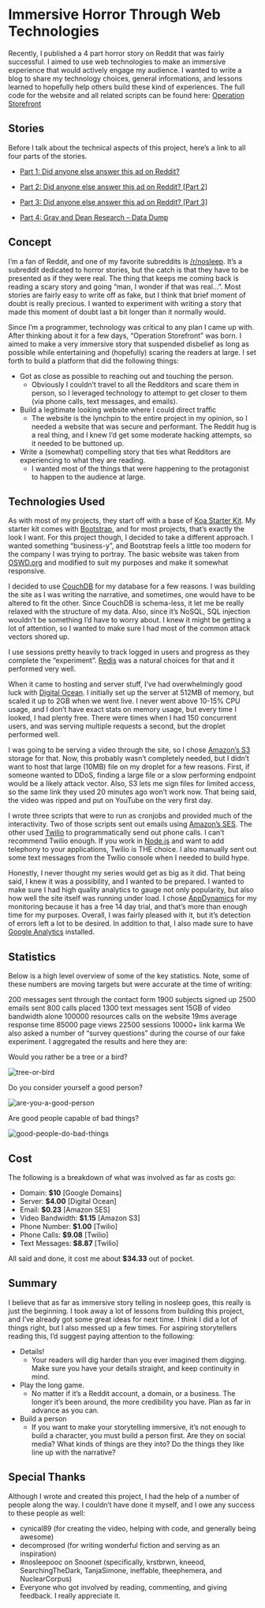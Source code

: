 # Immersive Horror Through Web Technologies

Recently, I published a 4 part horror story on Reddit that was fairly successful. I aimed to use web technologies to make an immersive experience that would actively engage my audience. I wanted to write a blog to share my technology choices, general informations, and lessons learned to hopefully help others build these kind of experiences. The full code for the website and all related scripts can be found here: [Operation Storefront](https://github.com/snollygolly/operation-storefront)


## Stories
Before I talk about the technical aspects of this project, here’s a link to all four parts of the stories.

- [Part 1: Did anyone else answer this ad on Reddit?](https://www.reddit.com/r/nosleep/comments/51gie2/did_anyone_else_answer_this_ad_on_reddit/)

- [Part 2: Did anyone else answer this ad on Reddit? [Part 2]](https://www.reddit.com/r/nosleep/comments/51sndi/did_anyone_else_answer_this_ad_on_reddit_part_2/)

- [Part 3: Did anyone else answer this ad on Reddit? [Part 3]](https://www.reddit.com/r/nosleep/comments/51z334/did_anyone_else_answer_this_ad_on_reddit_part_3/)

- [Part 4: Gray and Dean Research – Data Dump](https://www.reddit.com/r/nosleep/comments/524l1u/gray_and_dean_research_data_dump/)

## Concept
I’m a fan of Reddit, and one of my favorite subreddits is [/r/nosleep](https://www.reddit.com/r/nosleep/).  It’s a subreddit dedicated to horror stories, but the catch is that they have to be presented as if they were real.  The thing that keeps me coming back is reading a scary story and going “man, I wonder if that was real…”. Most stories are fairly easy to write off as fake, but I think that brief moment of doubt is really precious. I wanted to experiment with writing a story that made this moment of doubt last a bit longer than it normally would.

Since I’m a programmer, technology was critical to any plan I came up with. After thinking about it for a few days, “Operation Storefront” was born. I aimed to make a very immersive story that suspended disbelief as long as possible while entertaining and (hopefully) scaring the readers at large. I set forth to build a platform that did the following things:

- Got as close as possible to reaching out and touching the person.
  - Obviously I couldn’t travel to all the Redditors and scare them in person, so I leveraged technology to attempt to get closer to them (via phone calls, text messages, and emails).
- Build a legitimate looking website where I could direct traffic
  - The website is the lynchpin to the entire project in my opinion, so I needed a website that was secure and performant. The Reddit hug is a real thing, and I knew I’d get some moderate hacking attempts, so it needed to be buttoned up.
- Write a (somewhat) compelling story that ties what Redditors are experiencing to what they are reading.
  - I wanted most of the things that were happening to the protagonist to happen to the audience at large.

## Technologies Used
As with most of my projects, they start off with a base of [Koa Starter Kit](https://github.com/snollygolly/koa-starter). My starter kit comes with [Bootstrap](http://getbootstrap.com/), and for most projects, that’s exactly the look I want. For this project though, I decided to take a different approach. I wanted something “business-y”, and Bootstrap feels a little too modern for the company I was trying to portray. The basic website was taken from [OSWD.org](http://oswd.org/) and modified to suit my purposes and make it somewhat responsive.

I decided to use [CouchDB](http://couchdb.apache.org/) for my database for a few reasons. I was building the site as I was writing the narrative, and sometimes, one would have to be altered to fit the other. Since CouchDB is schema-less, it let me be really relaxed with the structure of my data. Also, since it’s NoSQL, SQL injection wouldn’t be something I’d have to worry about. I knew it might be getting a lot of attention, so I wanted to make sure I had most of the common attack vectors shored up.

I use sessions pretty heavily to track logged in users and progress as they complete the “experiment”. [Redis](http://redis.io/) was a natural choices for that and it performed very well.

When it came to hosting and server stuff, I’ve had overwhelmingly good luck with [Digital Ocean](https://www.digitalocean.com/). I initially set up the server at 512MB of memory, but scaled it up to 2GB when we went live. I never went above 10-15% CPU usage, and I don’t have exact stats on memory usage, but every time I looked, I had plenty free. There were times when I had 150 concurrent users, and was serving multiple requests a second, but the droplet performed well.

I was going to be serving a video through the site, so I chose [Amazon’s S3](https://aws.amazon.com/s3/) storage for that. Now, this probably wasn’t completely needed, but I didn’t want to host that large (10MB) file on my droplet for a few reasons. First, if someone wanted to DDoS, finding a large file or a slow performing endpoint would be a likely attack vector. Also, S3 lets me sign files for limited access, so the same link they used 20 minutes ago won’t work now. That being said, the video was ripped and put on YouTube on the very first day.

I wrote three scripts that were to run as cronjobs and provided much of the interactivity. Two of those scripts sent out emails using [Amazon’s SES](https://aws.amazon.com/ses/). The other used [Twilio](https://www.twilio.com/) to programmatically send out phone calls. I can’t recommend Twilio enough. If you work in [Node.js](https://nodejs.org/) and want to add telephony to your applications, Twilio is THE choice. I also manually sent out some text messages from the Twilio console when I needed to build hype.

Honestly, I never thought my series would get as big as it did. That being said, I knew it was a possibility, and I wanted to be prepared. I wanted to make sure I had high quality analytics to gauge not only popularity, but also how well the site itself was running under load. I chose [AppDynamics](https://www.appdynamics.com/) for my monitoring because it has a free 14 day trial, and that’s more than enough time for my purposes. Overall, I was fairly pleased with it, but it’s detection of errors left a lot to be desired. In addition to that, I also made sure to have [Google Analytics](https://www.google.com/analytics/) installed.

## Statistics
Below is a high level overview of some of the key statistics. Note, some of these numbers are moving targets but were accurate at the time of writing:

200 messages sent through the contact form
1900 subjects signed up
2500 emails sent
800 calls placed
1300 text messages sent
15GB of video bandwidth alone
100000 resources calls on the website
19ms average response time
85000 page views
22500 sessions
10000+ link karma
We also asked a number of “survey questions” during the course of our fake experiment. I aggregated the results and here they are:

Would you rather be a tree or a bird?

![tree-or-bird](https://user-images.githubusercontent.com/4993074/75121858-cb3de580-565d-11ea-8e93-541dcf62cd88.jpg)

Do you consider yourself a good person?

![are-you-a-good-person](https://user-images.githubusercontent.com/4993074/75121856-ca0cb880-565d-11ea-96a6-d3b7d6222b3b.jpg)

Are good people capable of bad things?

![good-people-do-bad-things](https://user-images.githubusercontent.com/4993074/75121859-cb3de580-565d-11ea-9d55-4e62eb59f426.jpg)

## Cost
The following is a breakdown of what was involved as far as costs go:

- Domain: __$10__ [Google Domains]
- Server: __$4.00__ [Digital Ocean]
- Email: __$0.23__ [Amazon SES]
- Video Bandwidth: __$1.15__ [Amazon S3]
- Phone Number: __$1.00__ [Twilio]
- Phone Calls: __$9.08__ [Twilio]
- Text Messages: __$8.87__ [Twilio]

All said and done, it cost me about __$34.33__ out of pocket.

## Summary
I believe that as far as immersive story telling in nosleep goes, this really is just the beginning. I took away a lot of lessons from building this project, and I’ve already got some great ideas for next time. I think I did a lot of things right, but I also messed up a few times. For aspiring storytellers reading this, I’d suggest paying attention to the following:

- Details!
  - Your readers will dig harder than you ever imagined them digging. Make sure you have your details straight, and keep continuity in mind.
- Play the long game.
  - No matter if it’s a Reddit account, a domain, or a business. The longer it’s been around, the more credibility you have. Plan as far in advance as you can.
- Build a person
  - If you want to make your storytelling immersive, it’s not enough to build a character, you must build a person first. Are they on social media? What kinds of things are they into? Do the things they like line up with the narrative?

## Special Thanks
Although I wrote and created this project, I had the help of a number of people along the way. I couldn’t have done it myself, and I owe any success to these people as well:

- cynical89 (for creating the video, helping with code, and generally being awesome)
- decomprosed (for writing wonderful fiction and serving as an inspiration)
- #nosleepooc on Snoonet (specifically, krstbrwn, kneeod, SearchingTheDark, TanjaSimone, ineffable, theephemera, and NuclearCorpus)
- Everyone who got involved by reading, commenting, and giving feedback. I really appreciate it.
